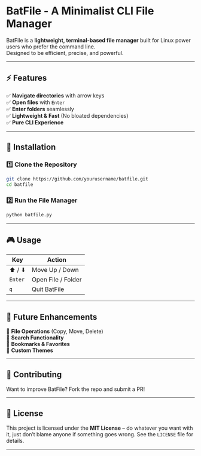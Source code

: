 # BatFile - A Minimalist CLI File Manager  

BatFile is a **lightweight, terminal-based file manager** built for Linux power users who prefer the command line.  
Designed to be efficient, precise, and powerful.  

---

## ⚡ Features  
✅ **Navigate directories** with arrow keys  
✅ **Open files** with `Enter`  
✅ **Enter folders** seamlessly  
✅ **Lightweight & Fast** (No bloated dependencies)  
✅ **Pure CLI Experience**  

---

## 🔧 Installation  

### **1️⃣ Clone the Repository**  
```sh
git clone https://github.com/yourusername/batfile.git
cd batfile
```

### **2️⃣ Run the File Manager**  
```sh
python batfile.py
```

---

## 🎮 Usage  

| **Key**  | **Action**        |
|----------|------------------|
| ⬆ / ⬇   | Move Up / Down  |
| `Enter`  | Open File / Folder  |
| `q`      | Quit BatFile    |

---

## 🚀 Future Enhancements  
🔹 **File Operations** (Copy, Move, Delete)  
🔹 **Search Functionality**  
🔹 **Bookmarks & Favorites**  
🔹 **Custom Themes**  

---

## 🤝 Contributing  
Want to improve BatFile? Fork the repo and submit a PR!  

---

## 📜 License  
This project is licensed under the **MIT License** – do whatever you want with it, just don’t blame anyone if something goes wrong. See the `LICENSE` file for details.  

---

